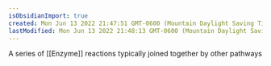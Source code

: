 ```yaml
---
isObsidianImport: true
created: Mon Jun 13 2022 21:47:51 GMT-0600 (Mountain Daylight Saving Time)
lastModified: Mon Jun 13 2022 21:48:13 GMT-0600 (Mountain Daylight Saving Time)
---
```

A series of [[Enzyme]] reactions typically joined together by other pathways